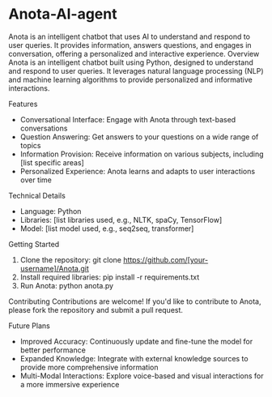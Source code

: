 # Anota-AI-agent
Anota is an intelligent chatbot that uses AI to understand and respond to user queries. It provides information, answers questions, and engages in conversation, offering a personalized and interactive experience.
Overview
Anota is an intelligent chatbot built using Python, designed to understand and respond to user queries. It leverages natural language processing (NLP) and machine learning algorithms to provide personalized and informative interactions.

Features
- Conversational Interface: Engage with Anota through text-based conversations
- Question Answering: Get answers to your questions on a wide range of topics
- Information Provision: Receive information on various subjects, including [list specific areas]
- Personalized Experience: Anota learns and adapts to user interactions over time

Technical Details
- Language: Python
- Libraries: [list libraries used, e.g., NLTK, spaCy, TensorFlow]
- Model: [list model used, e.g., seq2seq, transformer]

Getting Started
1. Clone the repository: git clone https://github.com/[your-username]/Anota.git
2. Install required libraries: pip install -r requirements.txt
3. Run Anota: python anota.py

Contributing
Contributions are welcome! If you'd like to contribute to Anota, please fork the repository and submit a pull request.

Future Plans
- Improved Accuracy: Continuously update and fine-tune the model for better performance
- Expanded Knowledge: Integrate with external knowledge sources to provide more comprehensive information
- Multi-Modal Interactions: Explore voice-based and visual interactions for a more immersive experience
